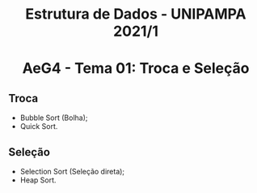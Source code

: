 <h1 align="center">Estrutura de Dados - UNIPAMPA 2021/1</h1>
<h1 align="center">AeG4 - Tema 01: Troca e Seleção</h1>

## Troca
- Bubble Sort (Bolha);
- Quick Sort.

## Seleção
- Selection Sort (Seleção direta);
- Heap Sort.
